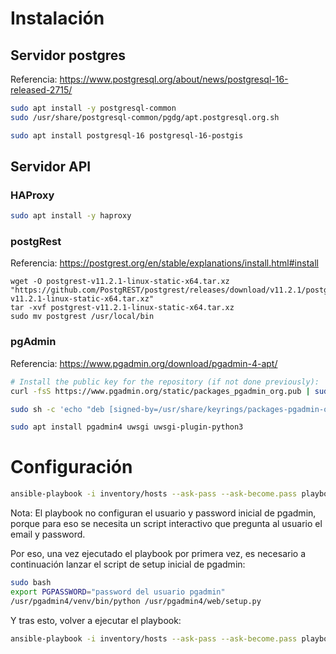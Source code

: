 # Instalación

## Servidor postgres

Referencia: https://www.postgresql.org/about/news/postgresql-16-released-2715/

```bash
sudo apt install -y postgresql-common
sudo /usr/share/postgresql-common/pgdg/apt.postgresql.org.sh

sudo apt install postgresql-16 postgresql-16-postgis
```

## Servidor API

### HAProxy

```bash
sudo apt install -y haproxy
```

### postgRest

Referencia: https://postgrest.org/en/stable/explanations/install.html#install

```
wget -O postgrest-v11.2.1-linux-static-x64.tar.xz "https://github.com/PostgREST/postgrest/releases/download/v11.2.1/postgrest-v11.2.1-linux-static-x64.tar.xz"
tar -xvf postgrest-v11.2.1-linux-static-x64.tar.xz
sudo mv postgrest /usr/local/bin
```

### pgAdmin

Referencia: https://www.pgadmin.org/download/pgadmin-4-apt/

```bash
# Install the public key for the repository (if not done previously):
curl -fsS https://www.pgadmin.org/static/packages_pgadmin_org.pub | sudo gpg --dearmor -o /usr/share/keyrings/packages-pgadmin-org.gpg

sudo sh -c 'echo "deb [signed-by=/usr/share/keyrings/packages-pgadmin-org.gpg] https://ftp.postgresql.org/pub/pgadmin/pgadmin4/apt/$(lsb_release -cs) pgadmin4 main" > /etc/apt/sources.list.d/pgadmin4.list && apt update'

sudo apt install pgadmin4 uwsgi uwsgi-plugin-python3
```

# Configuración

```bash
ansible-playbook -i inventory/hosts --ask-pass --ask-become.pass playbooks/deploy.sh
```

Nota: El playbook no configuran el usuario y password inicial de pgadmin, porque para eso se necesita un script interactivo que pregunta al usuario el email y password.

Por eso, una vez ejecutado el playbook por primera vez, es necesario a continuación lanzar el script de setup inicial de pgadmin:

```bash
sudo bash
export PGPASSWORD="password del usuario pgadmin"
/usr/pgadmin4/venv/bin/python /usr/pgadmin4/web/setup.py
```

Y tras esto, volver a ejecutar el playbook:

```bash
ansible-playbook -i inventory/hosts --ask-pass --ask-become.pass playbooks/deploy.sh
```
